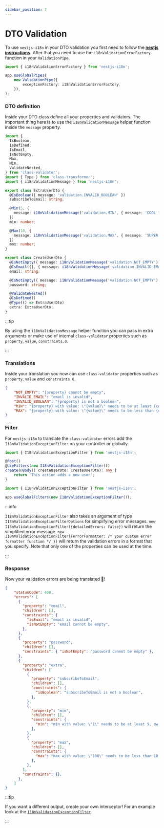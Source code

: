 ```yaml
---
sidebar_position: 7
---
```


# DTO Validation

To use `nestjs-i18n` in your DTO validation you first need to follow the [**nestjs instructions**](https://docs.nestjs.com/techniques/validation). After that you need to use the `i18nValidationErrorFactory` function in your `ValidationPipe`.
```typescript title="src/main.ts"
import { i18nValidationErrorFactory } from 'nestjs-i18n';

app.useGlobalPipes(
    new ValidationPipe({
        exceptionFactory: i18nValidationErrorFactory,
    }),
);
```

### DTO definition

Inside your DTO class define all your properties and validators. The important thing here is to use the `i18nValidationMessage` helper function inside the `message` property.

```typescript title="src/dto/create-user.dto.ts"
import {
  IsBoolean,
  IsDefined,
  IsEmail,
  IsNotEmpty,
  Max,
  Min,
  ValidateNested,
} from 'class-validator';
import { Type } from 'class-transformer';
import { i18nValidationMessage } from 'nestjs-i18n';

export class ExtraUserDto {
  @IsBoolean({ message: 'validation.INVALID_BOOLEAN' })
  subscribeToEmail: string;

  @Min(5, {
    message: i18nValidationMessage('validation.MIN', { message: 'COOL' }),
  })
  min: number;

  @Max(10, {
    message: i18nValidationMessage('validation.MAX', { message: 'SUPER' }),
  })
  max: number;
}

export class CreateUserDto {
  @IsNotEmpty({ message: i18nValidationMessage('validation.NOT_EMPTY') })
  @IsEmail({}, { message: i18nValidationMessage('validation.INVALID_EMAIL') })
  email: string;

  @IsNotEmpty({ message: i18nValidationMessage('validation.NOT_EMPTY') })
  password: string;

  @ValidateNested()
  @IsDefined()
  @Type(() => ExtraUserDto)
  extra: ExtraUserDto;
}
```

:::tip

By using the `i18nValidationMessage` helper function you can pass in extra arguments or make use of internal `class-validator` properties such as `property`, `value`, `constraints.0`.

:::

### Translations

Inside your translation you now can use `class-validator` properties such as `property`, `value` and `constraints.0`.

```json title="src/i18n/en/validation.json"
{
    "NOT_EMPTY": "{property} cannot be empty",
    "INVALID_EMAIL": "email is invalid",
    "INVALID_BOOLEAN": "{property} is not a boolean",
    "MIN": "{property} with value: \"{value}\" needs to be at least {constraints.0}, ow and {message}",
    "MAX": "{property} with value: \"{value}\" needs to be less than {constraints.0}, ow and {message}"
}
```

### Filter

For `nestjs-i18n` to translate the `class-validator` errors add the `I18nValidationExceptionFilter` on your controller or globally.

```typescript title="src/app.controller.ts"
import { I18nValidationExceptionFilter } from 'nestjs-i18n';

@Post()
@UseFilters(new I18nValidationExceptionFilter())
create(@Body() createUserDto: CreateUserDto): any {
    return 'This action adds a new user';
}
```

```typescript title="src/main.ts"
import { I18nValidationExceptionFilter } from 'nestjs-i18n';

app.useGlobalFilters(new I18nValidationExceptionFilter());

```
:::info

`I18nValidationExceptionFilter` also takes an argument of type `I18nValidationExceptionFilterOptions` for simplifying error messages.
`new I18nValidationExceptionFilter({detailedErrors: false})` will return the simplified error message. `new I18nValidationExceptionFilter({errorFormatter: /* your custom error formatter function */ })` will return the validation errors in a format that you specify. Note that only one of the properties can be used at the time.

:::

### Response

Now your validation errors are being translated 🎉!

```json title="response"
{
    "statusCode": 400,
    "errors": [
      {
        "property": "email",
        "children": [],
        "constraints": {
          "isEmail": "email is invalid",
          "isNotEmpty": "email cannot be empty",
        },
      },
      {
        "property": "password",
        "children": [],
        "constraints": { "isNotEmpty": "password cannot be empty" },
      },
      {
        "property": "extra",
        "children": [
          {
            "property": "subscribeToEmail",
            "children": [],
            "constraints": {
              "isBoolean": "subscribeToEmail is not a boolean",
            },
          },
          {
            "property": "min",
            "children": [],
            "constraints": {
              "min": "min with value: \"1\" needs to be at least 5, ow and COOL",
            },
          },
          {
            "property": "max",
            "children": [],
            "constraints": {
              "max": "max with value: \"100\" needs to be less than 10, ow and SUPER",
            },
          },
        ],
        "constraints": {},
      },
    ]
}
```

:::tip

If you want a different output, create your own interceptor! For an example look at the [`I18nValidationExceptionFilter`](http://google.com).

:::
